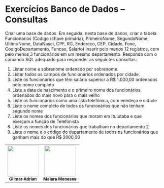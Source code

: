 # Exercícios Banco de Dados – Consultas
Criar uma base de dados. Em seguida, nesta base de dados, criar a tabela: Funcionarios (Codigo (chave primária), PrimeiroNome, SegundoNome, UltimoNome, DataNasci, CPF, RG, Endereco, CEP, Cidade, Fone, CodigoDepartamento, Funcao, Salario)
Inserir pelo menos 12 registros, com pelo menos 3 funcionários em um mesmo departamento.
Responda com o comando SQL adequado para responder as seguintes consultas:
1) Listar nome e sobrenome ordenado por sobrenome.
2) Listar todos os campos de funcionários ordenados por cidade.
3) Liste os funcionários que têm salário superior a R$ 1.000,00 ordenados pelo nome
completo
4) Liste a data de nascimento e o primeiro nome dos funcionários ordenados do mais
novo para o mais velho
5) Liste os funcionários como uma lista telefônica, com enedeço e cidade
6) Liste o nome completo de todos os funcionários que não tenham segundo nome
7) Liste os nomes dos funcionários que moram em Ituiutaba e que exerçam a função
de Telefonista
8) Liste os nomes dos funcionários que trabalham no departamento 2
9) Liste o nome e o código do departamento de todos os funcionários que ganham
mais do que R$ 2000,00

<table>
  <tr>
        <td align="center"><a href="https://www.linkedin.com/in/brazadrian"><img src="https://avatars.githubusercontent.com/u/60609409?v=4" width="100px;" alt=""/><br /><sub><b>Gilmar Adrian</b></sub></a></td>
        <td align="center"><a href="https://www.linkedin.com/in/wildestmaii/"><img src="https://avatars.githubusercontent.com/u/52250674?v=4" width="100px;" alt=""/><br /><sub><b>Maiara Meneses</b></sub></a></td>
  </tr>
</table>

